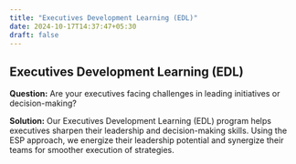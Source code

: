 ```yaml
---
title: "Executives Development Learning (EDL)"
date: 2024-10-17T14:37:47+05:30
draft: false
---
```


## Executives Development Learning (EDL)

**Question:** Are your executives facing challenges in leading initiatives or decision-making?

**Solution:** Our Executives Development Learning (EDL) program helps executives sharpen their leadership and decision-making skills. Using the ESP approach, we energize their leadership potential and synergize their teams for smoother execution of strategies.

